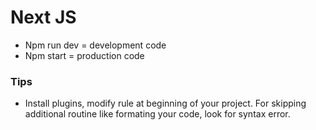 # Next JS

 - Npm run dev = development code
 - Npm start = production code

### Tips
 - Install plugins, modify rule at beginning of your project. For skipping additional routine like formating your code, look for syntax error.